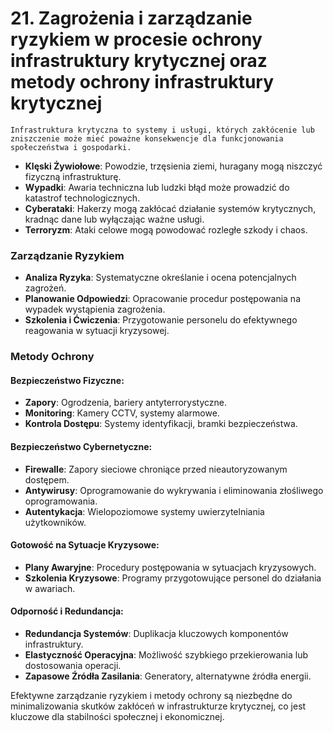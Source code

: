 # 21. Zagrożenia i zarządzanie ryzykiem w procesie ochrony infrastruktury krytycznej oraz metody ochrony infrastruktury krytycznej

```{note}
Infrastruktura krytyczna to systemy i usługi, których zakłócenie lub zniszczenie może mieć poważne konsekwencje dla funkcjonowania społeczeństwa i gospodarki.
```

- **Klęski Żywiołowe**: Powodzie, trzęsienia ziemi, huragany mogą niszczyć fizyczną infrastrukturę.
- **Wypadki**: Awaria techniczna lub ludzki błąd może prowadzić do katastrof technologicznych.
- **Cyberataki**: Hakerzy mogą zakłócać działanie systemów krytycznych, kradnąc dane lub wyłączając ważne usługi.
- **Terroryzm**: Ataki celowe mogą powodować rozległe szkody i chaos.

### Zarządzanie Ryzykiem

- **Analiza Ryzyka**: Systematyczne określanie i ocena potencjalnych zagrożeń.
- **Planowanie Odpowiedzi**: Opracowanie procedur postępowania na wypadek wystąpienia zagrożenia.
- **Szkolenia i Ćwiczenia**: Przygotowanie personelu do efektywnego reagowania w sytuacji kryzysowej.

### Metody Ochrony

#### Bezpieczeństwo Fizyczne:
- **Zapory**: Ogrodzenia, bariery antyterrorystyczne.
- **Monitoring**: Kamery CCTV, systemy alarmowe.
- **Kontrola Dostępu**: Systemy identyfikacji, bramki bezpieczeństwa.

#### Bezpieczeństwo Cybernetyczne:
- **Firewalle**: Zapory sieciowe chroniące przed nieautoryzowanym dostępem.
- **Antywirusy**: Oprogramowanie do wykrywania i eliminowania złośliwego oprogramowania.
- **Autentykacja**: Wielopoziomowe systemy uwierzytelniania użytkowników.

#### Gotowość na Sytuacje Kryzysowe:
- **Plany Awaryjne**: Procedury postępowania w sytuacjach kryzysowych.
- **Szkolenia Kryzysowe**: Programy przygotowujące personel do działania w awariach.

#### Odporność i Redundancja:
- **Redundancja Systemów**: Duplikacja kluczowych komponentów infrastruktury.
- **Elastyczność Operacyjna**: Możliwość szybkiego przekierowania lub dostosowania operacji.
- **Zapasowe Źródła Zasilania**: Generatory, alternatywne źródła energii.

Efektywne zarządzanie ryzykiem i metody ochrony są niezbędne do minimalizowania skutków zakłóceń w infrastrukturze krytycznej, co jest kluczowe dla stabilności społecznej i ekonomicznej.